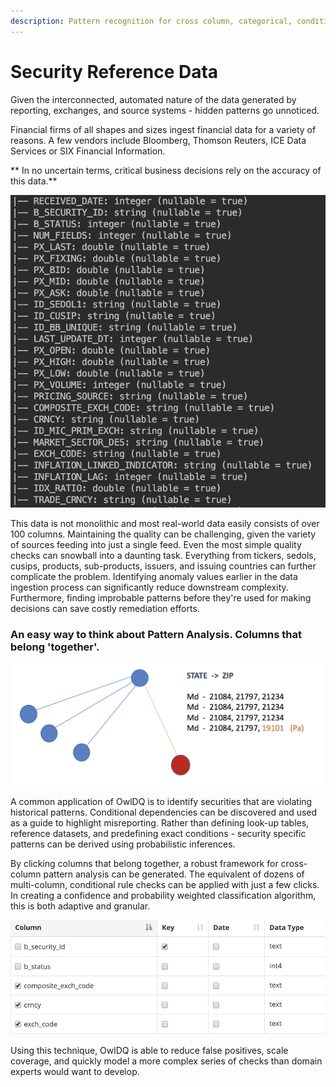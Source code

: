 ```yaml
---
description: Pattern recognition for cross column, categorical, conditional relationships
---
```


# Security Reference Data

Given the interconnected, automated nature of the data generated by reporting, exchanges, and source systems -  hidden patterns go unnoticed. 

Financial firms of all shapes and sizes ingest financial data for a variety of reasons. A few vendors include Bloomberg, Thomson Reuters, ICE Data Services or SIX Financial Information.

** In no uncertain terms, critical business decisions rely on the accuracy of this data.**

![](../.gitbook/assets/screen-shot-2019-12-31-at-12.23.52-pm.png)

This data is not monolithic and most real-world data easily consists of over 100 columns. Maintaining the quality can be challenging, given the variety of sources feeding into just a single feed. Even the most simple quality checks can snowball into a daunting task. Everything from tickers, sedols, cusips, products, sub-products, issuers, and issuing countries can further complicate the problem. Identifying anomaly values earlier in the data ingestion process can significantly reduce downstream complexity. Furthermore, finding improbable patterns before they're used for making decisions can save costly remediation efforts.

### An easy way to think about Pattern Analysis. Columns that belong 'together'. 

![Certain zip codes always appear alongside certain states](../.gitbook/assets/screen-shot-2019-12-31-at-12.31.52-pm.png)

A common application of OwlDQ is to identify securities that are violating historical patterns. Conditional dependencies can be discovered and used as a guide to highlight misreporting. Rather than defining look-up tables, reference datasets, and predefining exact conditions - security specific patterns can be derived using probabilistic inferences.

By clicking columns that belong together, a robust framework for cross-column pattern analysis can be generated. The equivalent of dozens of multi-column, conditional rule checks can be applied with just a few clicks. In creating a confidence and probability weighted classification algorithm, this is both adaptive and granular.

![](../.gitbook/assets/screen-shot-2019-12-31-at-12.32.41-pm.png)

Using this technique, OwlDQ is able to reduce false positives, scale coverage, and quickly model a more complex series of checks than domain experts would want to develop.



